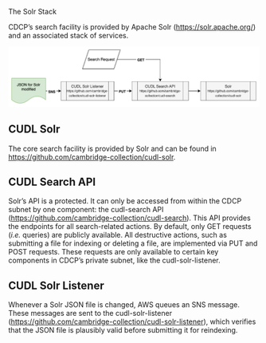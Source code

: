 The Solr Stack

CDCP’s search facility is provided by Apache Solr (<https://solr.apache.org/>) and an associated stack of services.

![The Solr search stack](images%2Fsolr-stack.svg)

## CUDL Solr
The core search facility is provided by Solr and can be found in <https://github.com/cambridge-collection/cudl-solr>.

## CUDL Search API
Solr’s API is a protected. It can only be accessed from within the CDCP subnet by one component: the cudl-search API (<https://github.com/cambridge-collection/cudl-search>). This API provides the endpoints for all search-related actions. By default, only GET requests (*i.e.* queries) are publicly available. All destructive actions, such as submitting a file for indexing or deleting a file, are implemented via PUT and POST requests. These requests are only available to certain key components in CDCP’s private subnet, like the cudl-solr-listener.

## CUDL Solr Listener
Whenever a Solr JSON file is changed, AWS queues an SNS message. These messages are sent to the cudl-solr-listener (<https://github.com/cambridge-collection/cudl-solr-listener>), which verifies that the JSON file is plausibly valid before submitting it for reindexing.